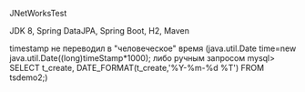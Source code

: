 JNetWorksTest

JDK 8, Spring DataJPA, Spring Boot, H2, Maven

timestamp не переводил в "человеческое" время 
(java.util.Date time=new java.util.Date((long)timeStamp*1000); 
либо ручным запросом mysql> SELECT t_create, DATE_FORMAT(t_create,'%Y-%m-%d %T') FROM tsdemo2;)